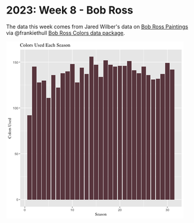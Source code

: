 # 2023: Week 8 - Bob Ross 

The data this week comes from Jared Wilber's data on [Bob Ross Paintings](https://github.com/jwilber/Bob_Ross_Paintings/blob/master/data/bob_ross_paintings.csv) via @frankiethull [Bob Ross Colors data package](https://github.com/frankiethull/BobRossColors).

![](plot.png)
